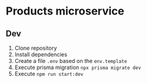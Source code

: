 # Products microservice

## Dev

1. Clone repository
2. Install dependencies
3. Create a file `.env` based on the `env.template`
4. Execute prisma migration `npx prisma migrate dev`
5. Execute `npm run start:dev`